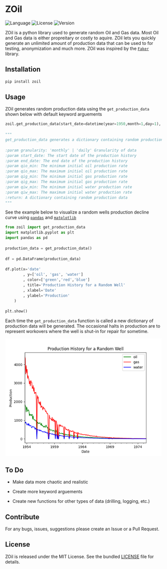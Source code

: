 # ZOil

![Language](https://img.shields.io/badge/Language-Python-success?style=flat)
![License](https://img.shields.io/badge/License-MIT-informational?style=flat)
![Version](https://img.shields.io/badge/Version-0.0.3-informational?style=flat)

ZOil is a python library used to generate random Oil and Gas data. Most Oil and Gas data is either propreitary or costly to aquire. ZOil lets you quickly generate an unlimited amount of production data that can be used to for testing, anonymization and much more. ZOil was inspired by the [`Faker`](https://github.com/joke2k/faker) library.

## Installation

```bash
pip install zoil
```

## Usage

ZOil generates random production data using the `get_production_data` shown below with default keyword arguements

```python
zoil.get_production_data(start_date=datetime(year=1950,month=1,day=1), end_date=datetime.now(), qio_min=100, qio_max=2500, qig_min=500, qig_max=5000, qiw_min=100, qiw_max=2500)
    
"""
get_production_data generates a dictionary containing random production data.

:param granularity: 'monthly' | 'daily' Granularity of data
:param start_date: The start date of the production history
:param end_date: The end date of the production history
:param qio_min: The minimum initial oil production rate
:param qio_max: The maximum initial oil production rate
:param qig_min: The minimum initial gas production rate
:param qig_max: The maximum initial gas production rate
:param qiw_min: The minimum initial water production rate
:param qiw_max: The maximum initial water production rate
:return: A dictionary containing random production data
"""
```


See the example below to visualize a random wells production decline curve using [`pandas`](https://github.com/pandas-dev/pandas) and [`matplotlib`](https://github.com/matplotlib/matplotlib)

```python
from zoil import get_production_data
import matplotlib.pyplot as plt
import pandas as pd

production_data = get_production_data()

df = pd.DataFrame(production_data)

df.plot(x='date'
        , y=['oil', 'gas', 'water']
        , color=['green','red','blue']
        , title='Production History for a Random Well'
        , xlabel='Date'
        , ylabel='Production'
    )

plt.show()
```


Each time the `get_production_data` function is called a new dictionary of production data will be generated. The occasional halts in production are to represent workovers where the well is shut-in for repair for sometime.


<p align="center">
  <img width="auto" src="https://github.com/davidzajac1/zoil/blob/main/img/example_well.png?raw=true">
</p>

## To Do

- Make data more chaotic and realistic

- Create more keyword arguements

- Create new functions for other types of data (drilling, logging, etc.)

## Contribute

For any bugs, issues, suggestions please create an Issue or a Pull Request. 

## License
ZOil is released under the MIT License. See the bundled [LICENSE](https://github.com/davidzajac1/zoil/blob/main/LICENSE) file for details.